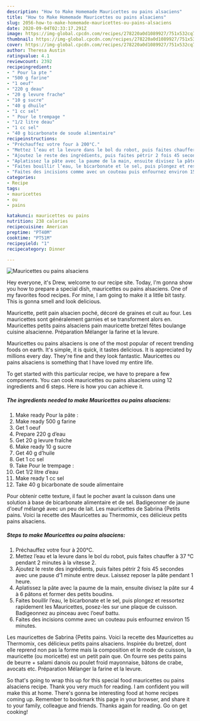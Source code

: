 ```yaml
---
description: "How to Make Homemade Mauricettes ou pains alsaciens"
title: "How to Make Homemade Mauricettes ou pains alsaciens"
slug: 2056-how-to-make-homemade-mauricettes-ou-pains-alsaciens
date: 2020-09-04T02:33:17.291Z
image: https://img-global.cpcdn.com/recipes/278220a0d1089927/751x532cq70/mauricettes-ou-pains-alsaciens-photo-principale-de-la-recette.jpg
thumbnail: https://img-global.cpcdn.com/recipes/278220a0d1089927/751x532cq70/mauricettes-ou-pains-alsaciens-photo-principale-de-la-recette.jpg
cover: https://img-global.cpcdn.com/recipes/278220a0d1089927/751x532cq70/mauricettes-ou-pains-alsaciens-photo-principale-de-la-recette.jpg
author: Theresa Austin
ratingvalue: 4.1
reviewcount: 2392
recipeingredient:
- " Pour la pte "
- "500 g farine"
- "1 oeuf"
- "220 g deau"
- "20 g levure frache"
- "10 g sucre"
- "40 g dhuile"
- "1 cc sel"
- " Pour le trempage "
- "1/2 litre deau"
- "1 cc sel"
- "40 g bicarbonate de soude alimentaire"
recipeinstructions:
- "Préchauffez votre four à 200°C."
- "Mettez l’eau et la levure dans le bol du robot, puis faites chauffer à 37 °C pendant 2 minutes à la vitesse 2."
- "Ajoutez le reste des ingrédients, puis faites pétrir 2 fois 45 secondes avec une pause d’1 minute entre deux. Laissez reposer la pâte pendant 1 heure."
- "Aplatissez la pâte avec la paume de la main, ensuite divisez la pâte sur 4 à 6 pâtons et former des petits boudins."
- "Faites bouillir l’eau, le bicarbonate et le sel, puis plongez et ressortez rapidement les Mauricettes, posez-les sur une plaque de cuisson. Badigeonnez au pinceau avec l’oeuf battu."
- "Faites des incisions comme avec un couteau puis enfournez environ 15 minutes."
categories:
- Recipe
tags:
- mauricettes
- ou
- pains

katakunci: mauricettes ou pains 
nutrition: 238 calories
recipecuisine: American
preptime: "PT40M"
cooktime: "PT51M"
recipeyield: "1"
recipecategory: Dinner

---
```



![Mauricettes ou pains alsaciens](https://img-global.cpcdn.com/recipes/278220a0d1089927/751x532cq70/mauricettes-ou-pains-alsaciens-photo-principale-de-la-recette.jpg)

Hey everyone, it's Drew, welcome to our recipe site. Today, I'm gonna show you how to prepare a special dish, mauricettes ou pains alsaciens. One of my favorites food recipes. For mine, I am going to make it a little bit tasty. This is gonna smell and look delicious.

Mauricette, petit pain alsacien poché, décoré de graines et cuit au four. Les mauricettes sont généralement garnies et se transforment alors en. Mauricettes petits pains alsaciens pain mauricette bretzel fêtes boulange cuisine alsacienne. Préparation Mélanger la farine et la levure.

Mauricettes ou pains alsaciens is one of the most popular of recent trending foods on earth. It's simple, it is quick, it tastes delicious. It is appreciated by millions every day. They're fine and they look fantastic. Mauricettes ou pains alsaciens is something that I have loved my entire life.


To get started with this particular recipe, we have to prepare a few components. You can cook mauricettes ou pains alsaciens using 12 ingredients and 6 steps. Here is how you can achieve it.

<!--inarticleads1-->

##### The ingredients needed to make Mauricettes ou pains alsaciens:

1. Make ready  Pour la pâte :
1. Make ready 500 g farine
1. Get 1 oeuf
1. Prepare 220 g d’eau
1. Get 20 g levure fraîche
1. Make ready 10 g sucre
1. Get 40 g d’huile
1. Get 1 cc sel
1. Take  Pour le trempage :
1. Get 1/2 litre d’eau
1. Make ready 1 cc sel
1. Take 40 g bicarbonate de soude alimentaire


Pour obtenir cette texture, il faut le pocher avant la cuisson dans une solution à base de bicarbonate alimentaire et de sel. Badigeonner de jaune d&#39;oeuf mélangé avec un peu de lait. Les mauricettes de Sabrina {Petits pains. Voici la recette des Mauricettes au Thermomix, ces délicieux petits pains alsaciens. 

<!--inarticleads2-->

##### Steps to make Mauricettes ou pains alsaciens:

1. Préchauffez votre four à 200°C.
1. Mettez l’eau et la levure dans le bol du robot, puis faites chauffer à 37 °C pendant 2 minutes à la vitesse 2.
1. Ajoutez le reste des ingrédients, puis faites pétrir 2 fois 45 secondes avec une pause d’1 minute entre deux. Laissez reposer la pâte pendant 1 heure.
1. Aplatissez la pâte avec la paume de la main, ensuite divisez la pâte sur 4 à 6 pâtons et former des petits boudins.
1. Faites bouillir l’eau, le bicarbonate et le sel, puis plongez et ressortez rapidement les Mauricettes, posez-les sur une plaque de cuisson. Badigeonnez au pinceau avec l’oeuf battu.
1. Faites des incisions comme avec un couteau puis enfournez environ 15 minutes.


Les mauricettes de Sabrina {Petits pains. Voici la recette des Mauricettes au Thermomix, ces délicieux petits pains alsaciens. Inspirée du bretzel, dont elle reprend non pas la forme mais la composition et le mode de cuisson, la mauricette (ou moricette) est un petit pain que. On fourre ses petits pains de beurre + salami danois ou poulet froid mayonnaise, bâtons de crabe, avocats etc. Préparation Mélanger la farine et la levure. 

So that's going to wrap this up for this special food mauricettes ou pains alsaciens recipe. Thank you very much for reading. I am confident you will make this at home. There's gonna be interesting food at home recipes coming up. Remember to bookmark this page in your browser, and share it to your family, colleague and friends. Thanks again for reading. Go on get cooking!
